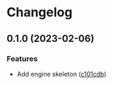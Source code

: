 # Changelog

## 0.1.0 (2023-02-06)


### Features

* Add engine skeleton ([c101cdb](https://github.com/evematic/evematic/commit/c101cdb4a10dc75136ecdc39d439696e75ca46e2))
